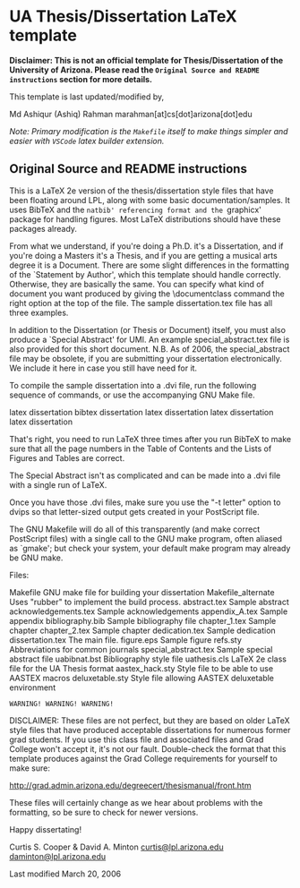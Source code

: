 # UA Thesis/Dissertation LaTeX template

**Disclaimer: This is not an official template for Thesis/Dissertation of the University of Arizona. Please read the `Original Source and README instructions` section for more details.**

This template is last updated/modified by,

Md Ashiqur (Ashiq) Rahman
marahman[at]cs[dot]arizona[dot]edu

*Note: Primary modification is the `Makefile` itself to make things simpler and easier with `VSCode` latex builder extension.*

## Original Source and README instructions

This is a LaTeX 2e version of the thesis/dissertation style files
that have been floating around LPL, along with some basic
documentation/samples.  It uses BibTeX and the `natbib' referencing
format and the `graphicx' package for handling figures.  Most 
LaTeX distributions should have these packages already.

From what we understand, if you're doing a Ph.D. it's a Dissertation,
and if you're doing a Masters it's a Thesis, and if you are getting
a musical arts degree it is a Document.  There are some slight
differences in the formatting of the `Statement by Author', which
this template should handle correctly.  Otherwise, they are basically
the same.  You can specify what kind of document you want produced
by giving the \documentclass command the right option at the top
of the file.  The sample dissertation.tex file has all three examples.

In addition to the Dissertation (or Thesis or Document) itself, you
must also produce a `Special Abstract' for UMI.  An example
special_abstract.tex file is also provided for this short document.
N.B. As of 2006, the special_abstract file may be obsolete, if you 
are submitting your dissertation electronically.  We include it here 
in case you still have need for it.

To compile the sample dissertation into a .dvi file, run the following
sequence of commands, or use the accompanying GNU Make file.

latex dissertation
bibtex dissertation
latex dissertation
latex dissertation
latex dissertation

That's right, you need to run LaTeX three times after you run BibTeX
to make sure that all the page numbers in the Table of Contents and
the Lists of Figures and Tables are correct.

The Special Abstract isn't as complicated and can be made into a .dvi
file with a single run of LaTeX.

Once you have those .dvi files, make sure you use the "-t letter"
option to dvips so that letter-sized output gets created in your
PostScript file.

The GNU Makefile will do all of this transparently (and make correct
PostScript files) with a single call to the GNU make program, often
aliased as `gmake'; but check your system, your default make program
may already be GNU make.


Files:

Makefile                GNU make file for building your dissertation
Makefile_alternate	Uses "rubber" to implement the build process.
abstract.tex            Sample abstract
acknowledgements.tex    Sample acknowledgements
appendix_A.tex          Sample appendix
bibliography.bib        Sample bibliography file
chapter_1.tex           Sample chapter
chapter_2.tex           Sample chapter
dedication.tex          Sample dedication
dissertation.tex        The main file.
figure.eps              Sample figure
refs.sty                Abbreviations for common journals
special_abstract.tex	Sample special abstract file
uabibnat.bst            Bibliography style file
uathesis.cls            LaTeX 2e class file for the UA Thesis format
aastex_hack.sty		Style file to be able to use AASTEX macros
deluxetable.sty		Style file allowing AASTEX deluxetable environment


    WARNING! WARNING! WARNING!

DISCLAIMER:  These files are not perfect, but they are based on
older LaTeX style files that have produced acceptable dissertations
for numerous former grad students.  If you use this class file and
associated files and Grad College won't accept it, it's not our
fault.  Double-check the format that this template produces against
the Grad College requirements for yourself to make sure:

http://grad.admin.arizona.edu/degreecert/thesismanual/front.htm

These files will certainly change as we hear about problems with
the formatting, so be sure to check for newer versions.

Happy dissertating!

Curtis S. Cooper            &        David A. Minton
curtis@lpl.arizona.edu	    daminton@lpl.arizona.edu

Last modified March 20, 2006
